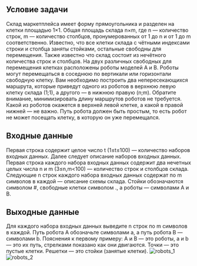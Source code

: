 ## Условие задачи

Склад маркетплейса имеет форму прямоугольника и разделен на клетки площадью 1×1. Общая площадь склада n×m, где n — количество строк, m — количество столбцов, пронумерованных от 1 до n и от 1 до m соответственно. Известно, что все клетки склада с чётными индексами строки и столбца заняты стойками, остальные свободны для перемещения. Также известно что склад состоит из нечётного количества строк и столбцов. На двух различных свободных для перемещения клетках расположены роботы моделей A и B. Роботы могут перемещаться в соседнюю по вертикали или горизонтали свободную клетку. Вам необходимо построить два непересекающихся маршрута, которые приведут одного из роботов в верхнюю левую клетку склада (1;1), а другого — в нижнюю правую (n;m). Обратите внимание, минимизировать длину маршрутов роботов не требуется. Какой из роботов окажется в верхней левой клетке, а какой в правой нижней — не важно. Путь робота должен быть простым, то есть робот не может посещать клетку, в которую он уже перемещался.

## Входные данные

Первая строка содержит целое число t (1≤t≤100) — количество наборов входных данных. Далее следует описание наборов входных данных. Первая строка каждого набора входных данных содержит два нечетных целых числа n и m (3≤n,m<100) — количество строк и столбцов склада. Следующие n строк каждого набора входных данных содержат по m символов в каждой — описание схемы склада. Стойки обозначаются символом #, свободные клетки символом ., а роботы — символами A и B.

## Выходные данные

Для каждого набора входных данных выведите n строк по m символов в каждой. Путь робота A обозначьте символами a, а путь робота B — символами b. Пояснения к первому примеру: A и B — это роботы, a и b — это их путь, стрелками показано как они двигаются. Точки — это пустые клетки. Решетки — это стойки (занятые клетки). ![robots_1](https://s1.hostingkartinok.com/uploads/images/2024/01/93eaa5b9c4a95e9721d046feeee1aac7.png) ![robots_2](https://s1.hostingkartinok.com/uploads/images/2024/01/805e8cfb080d66fb1101ec8a2563480f.png)
